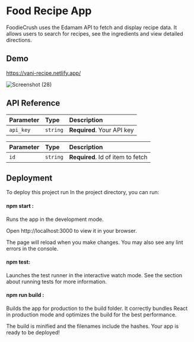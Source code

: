 
# Food Recipe App

FoodieCrush uses the Edamam API to fetch and display recipe data. It allows users to search for recipes, see the ingredients and view detailed directions.



## Demo
https://vani-recipe.netlify.app/


![Screenshot (28)](https://github.com/vanisaxena/Food-Recipe-Finder/assets/71544568/2dcdcd69-a8c7-47c4-96b8-875644baae2e)

## API Reference


| Parameter | Type     | Description                |
| :-------- | :------- | :------------------------- |
| `api_key` | `string` | **Required**. Your API key |


| Parameter | Type     | Description                       |
| :-------- | :------- | :-------------------------------- |
| `id`      | `string` | **Required**. Id of item to fetch |



## Deployment

To deploy this project run
In the project directory, you can run:

 #### npm start :
Runs the app in the development mode.

Open http://localhost:3000 to view it in your browser.

The page will reload when you make changes.
You may also see any lint errors in the console.

#### npm test:
Launches the test runner in the interactive watch mode.
See the section about running tests for more information.

#### npm run build :
Builds the app for production to the build folder.
It correctly bundles React in production mode and optimizes the build for the best performance.

The build is minified and the filenames include the hashes.
Your app is ready to be deployed!

